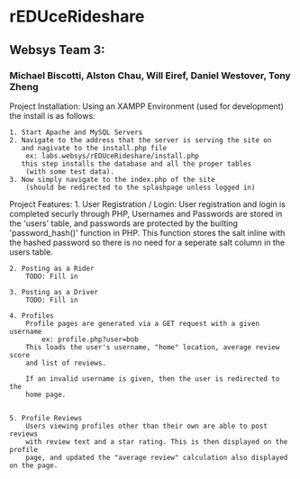 # rEDUceRideshare
## Websys Team 3:
### Michael Biscotti, Alston Chau, Will Eiref, Daniel Westover, Tony Zheng
Project Installation:
    Using an XAMPP Environment (used for development) the install is as follows: 
    
    1. Start Apache and MySQL Servers
    2. Navigate to the address that the server is serving the site on
       and nagivate to the install.php file
        ex: labs.websys/rEDUceRideshare/install.php
       this step installs the database and all the proper tables
        (with some test data).
    3. Now simply navigate to the index.php of the site
        (should be redirected to the splashpage unless logged in)

Project Features:
    1. User Registration / Login:
        User registration and login is completed securly through PHP,
        Usernames and Passwords are stored in the 'users' table, and 
        passwords are protected by the builting 'password_hash()' function
        in PHP. This function stores the salt inline with the hashed password
        so there is no need for a seperate salt column in the users table.

    2. Posting as a Rider
        TODO: Fill in

    3. Posting as a Driver
        TODO: Fill in

    4. Profiles
        Profile pages are generated via a GET request with a given username
            ex: profile.php?user=bob
        This loads the user's username, "home" location, average review score
        and list of reviews.

        If an invalid username is given, then the user is redirected to the
        home page.


    5. Profile Reviews
        Users viewing profiles other than their own are able to post reviews
        with review text and a star rating. This is then displayed on the profile
        page, and updated the "average review" calculation also displayed on the page.



    